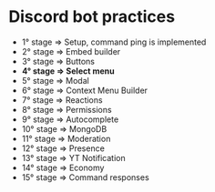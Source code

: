 # Discord bot practices

- 1° stage => Setup, command ping is implemented
- 2° stage => Embed builder
- 3° stage => Buttons
- **4° stage => Select menu**
- 5° stage => Modal
- 6° stage => Context Menu Builder
- 7° stage => Reactions
- 8° stage => Permissions
- 9° stage => Autocomplete
- 10° stage => MongoDB
- 11° stage => Moderation
- 12° stage => Presence
- 13° stage => YT Notification
- 14° stage => Economy
- 15° stage => Command responses
